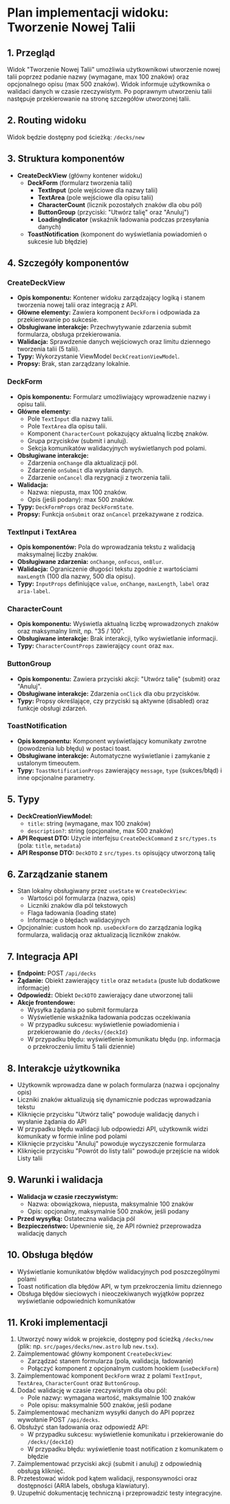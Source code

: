 # Plan implementacji widoku: Tworzenie Nowej Talii

## 1. Przegląd
Widok "Tworzenie Nowej Talii" umożliwia użytkownikowi utworzenie nowej talii poprzez podanie nazwy (wymagane, max 100 znaków) oraz opcjonalnego opisu (max 500 znaków). Widok informuje użytkownika o walidaci danych w czasie rzeczywistym. Po poprawnym utworzeniu talii następuje przekierowanie na stronę szczegółów utworzonej talii.

## 2. Routing widoku
Widok będzie dostępny pod ścieżką: `/decks/new`

## 3. Struktura komponentów
- **CreateDeckView** (główny kontener widoku)
  - **DeckForm** (formularz tworzenia talii)
    - **TextInput** (pole wejściowe dla nazwy talii)
    - **TextArea** (pole wejściowe dla opisu talii)
    - **CharacterCount** (licznik pozostałych znaków dla obu pól)
    - **ButtonGroup** (przyciski: "Utwórz talię" oraz "Anuluj")
    - **LoadingIndicator** (wskaźnik ładowania podczas przesyłania danych)
  - **ToastNotification** (komponent do wyświetlania powiadomień o sukcesie lub błędzie)

## 4. Szczegóły komponentów
### CreateDeckView
- **Opis komponentu:** Kontener widoku zarządzający logiką i stanem tworzenia nowej talii oraz integracją z API.
- **Główne elementy:** Zawiera komponent `DeckForm` i odpowiada za przekierowanie po sukcesie.
- **Obsługiwane interakcje:** Przechwytywanie zdarzenia submit formularza, obsługa przekierowania.
- **Walidacja:** Sprawdzenie danych wejściowych oraz limitu dziennego tworzenia talii (5 talii).
- **Typy:** Wykorzystanie ViewModel `DeckCreationViewModel`.
- **Propsy:** Brak, stan zarządzany lokalnie.

### DeckForm
- **Opis komponentu:** Formularz umożliwiający wprowadzenie nazwy i opisu talii.
- **Główne elementy:** 
  - Pole `TextInput` dla nazwy talii.
  - Pole `TextArea` dla opisu talii.
  - Komponent `CharacterCount` pokazujący aktualną liczbę znaków.
  - Grupa przycisków (submit i anuluj).
  - Sekcja komunikatów walidacyjnych wyświetlanych pod polami.
- **Obsługiwane interakcje:** 
  - Zdarzenia `onChange` dla aktualizacji pól.
  - Zdarzenie `onSubmit` dla wysłania danych.
  - Zdarzenie `onCancel` dla rezygnacji z tworzenia talii.
- **Walidacja:** 
  - Nazwa: niepusta, max 100 znaków.
  - Opis (jeśli podany): max 500 znaków.
- **Typy:** `DeckFormProps` oraz `DeckFormState`.
- **Propsy:** Funkcja `onSubmit` oraz `onCancel` przekazywane z rodzica.

### TextInput i TextArea
- **Opis komponentów:** Pola do wprowadzania tekstu z walidacją maksymalnej liczby znaków.
- **Obsługiwane zdarzenia:** `onChange`, `onFocus`, `onBlur`.
- **Walidacja:** Ograniczenie długości tekstu zgodnie z wartościami `maxLength` (100 dla nazwy, 500 dla opisu).
- **Typy:** `InputProps` definiujące `value`, `onChange`, `maxLength`, `label` oraz `aria-label`.

### CharacterCount
- **Opis komponentu:** Wyświetla aktualną liczbę wprowadzonych znaków oraz maksymalny limit, np. "35 / 100".
- **Obsługiwane interakcje:** Brak interakcji, tylko wyświetlanie informacji.
- **Typy:** `CharacterCountProps` zawierający `count` oraz `max`.

### ButtonGroup
- **Opis komponentu:** Zawiera przyciski akcji: "Utwórz talię" (submit) oraz "Anuluj".
- **Obsługiwane interakcje:** Zdarzenia `onClick` dla obu przycisków.
- **Typy:** Propsy określające, czy przyciski są aktywne (disabled) oraz funkcje obsługi zdarzeń.

### ToastNotification
- **Opis komponentu:** Komponent wyświetlający komunikaty zwrotne (powodzenia lub błędu) w postaci toast.
- **Obsługiwane interakcje:** Automatyczne wyświetlanie i zamykanie z ustalonym timeoutem.
- **Typy:** `ToastNotificationProps` zawierający `message`, `type` (sukces/błąd) i inne opcjonalne parametry.

## 5. Typy
- **DeckCreationViewModel:**
  - `title`: string (wymagane, max 100 znaków)
  - `description?`: string (opcjonalne, max 500 znaków)
- **API Request DTO:** Użycie interfejsu `CreateDeckCommand` z `src/types.ts` (pola: `title`, `metadata`)
- **API Response DTO:** `DeckDTO` z `src/types.ts` opisujący utworzoną talię

## 6. Zarządzanie stanem
- Stan lokalny obsługiwany przez `useState` w `CreateDeckView`:
  - Wartości pól formularza (nazwa, opis)
  - Liczniki znaków dla pól tekstowych
  - Flaga ładowania (loading state)
  - Informacje o błędach walidacyjnych
- Opcjonalnie: custom hook np. `useDeckForm` do zarządzania logiką formularza, walidacją oraz aktualizacją liczników znaków.

## 7. Integracja API
- **Endpoint:** POST `/api/decks`
- **Żądanie:** Obiekt zawierający `title` oraz `metadata` (puste lub dodatkowe informacje)
- **Odpowiedź:** Obiekt `DeckDTO` zawierający dane utworzonej talii
- **Akcje frontendowe:**
  - Wysyłka żądania po submit formularza
  - Wyświetlenie wskaźnika ładowania podczas oczekiwania
  - W przypadku sukcesu: wyświetlenie powiadomienia i przekierowanie do `/decks/{deckId}`
  - W przypadku błędu: wyświetlenie komunikatu błędu (np. informacja o przekroczeniu limitu 5 talii dziennie)

## 8. Interakcje użytkownika
- Użytkownik wprowadza dane w polach formularza (nazwa i opcjonalny opis)
- Liczniki znaków aktualizują się dynamicznie podczas wprowadzania tekstu
- Kliknięcie przycisku "Utwórz talię" powoduje walidację danych i wysłanie żądania do API
- W przypadku błędu walidacji lub odpowiedzi API, użytkownik widzi komunikaty w formie inline pod polami
- Kliknięcie przycisku "Anuluj" powoduje wyczyszczenie formularza
- Kliknięcie przycisku "Powrót do listy talii" powoduje przejście na widok Listy talii

## 9. Warunki i walidacja
- **Walidacja w czasie rzeczywistym:**
  - Nazwa: obowiązkowa, niepusta, maksymalnie 100 znaków
  - Opis: opcjonalny, maksymalnie 500 znaków, jeśli podany
- **Przed wysyłką:** Ostateczna walidacja pól
- **Bezpieczeństwo:** Upewnienie się, że API również przeprowadza walidację danych

## 10. Obsługa błędów
- Wyświetlanie komunikatów błędów walidacyjnych pod poszczególnymi polami
- Toast notification dla błędów API, w tym przekroczenia limitu dziennego
- Obsługa błędów sieciowych i nieoczekiwanych wyjątków poprzez wyświetlanie odpowiednich komunikatów

## 11. Kroki implementacji
1. Utworzyć nowy widok w projekcie, dostępny pod ścieżką `/decks/new` (plik: np. `src/pages/decks/new.astro` lub `new.tsx`).
2. Zaimplementować główny komponent `CreateDeckView`:
   - Zarządzać stanem formularza (pola, walidacja, ładowanie)
   - Połączyć komponent z opcjonalnym custom hookiem (`useDeckForm`)
3. Zaimplementować komponent `DeckForm` wraz z polami `TextInput`, `TextArea`, `CharacterCount` oraz `ButtonGroup`.
4. Dodać walidację w czasie rzeczywistym dla obu pól:
   - Pole nazwy: wymagana wartość, maksymalnie 100 znaków
   - Pole opisu: maksymalnie 500 znaków, jeśli podane
5. Zaimplementować mechanizm wysyłki danych do API poprzez wywołanie POST `/api/decks`.
6. Obsłużyć stan ładowania oraz odpowiedź API:
   - W przypadku sukcesu: wyświetlenie komunikatu i przekierowanie do `/decks/{deckId}`
   - W przypadku błędu: wyświetlenie toast notification z komunikatem o błędzie
7. Zaimplementować przyciski akcji (submit i anuluj) z odpowiednią obsługą kliknięć.
8. Przetestować widok pod kątem walidacji, responsywności oraz dostępności (ARIA labels, obsługa klawiatury).
9. Uzupełnić dokumentację techniczną i przeprowadzić testy integracyjne.

